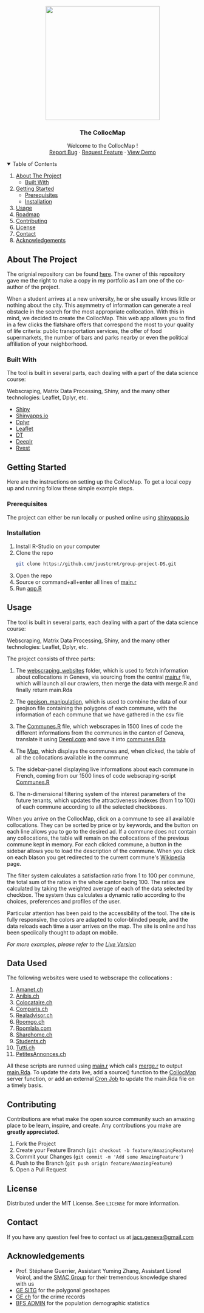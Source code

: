 <p align="center">

  <img width="300px" height="300px" src="https://github.com/juustcrnt/group-project-DS/blob/master/logo/logo-4.png"/>
  <h3 align="center">The CollocMap</h3>

  <p align="center">
    Welcome to the CollocMap !
    <br />
    <a href="https://github.com/juustcrnt/group-project-DS/blob/master/README.md><strong>Explore the docs »</strong></a>
    <br />
    <br />
    <a href="https://github.com/juustcrnt/group-project-DS/issues">Report Bug</a>
    ·
    <a href="https://github.com/juustcrnt/group-project-DS/issues">Request Feature</a>
    ·
    <a href="https://data-science-geneva.shinyapps.io/mapapp/">View Demo</a>
  </p>
</p>



<!-- TABLE OF CONTENTS -->
<details open="open">
  <summary>Table of Contents</summary>
  <ol>
    <li>
      <a href="#about-the-project">About The Project</a>
      <ul>
        <li><a href="#built-with">Built With</a></li>
      </ul>
    </li>
    <li>
      <a href="#getting-started">Getting Started</a>
      <ul>
        <li><a href="#prerequisites">Prerequisites</a></li>
        <li><a href="#installation">Installation</a></li>
      </ul>
    </li>
    <li><a href="#usage">Usage</a></li>
    <li><a href="#roadmap">Roadmap</a></li>
    <li><a href="#contributing">Contributing</a></li>
    <li><a href="#license">License</a></li>
    <li><a href="#contact">Contact</a></li>
    <li><a href="#acknowledgements">Acknowledgements</a></li>
  </ol>
</details>



<!-- ABOUT THE PROJECT -->
## About The Project

The orignial repository can be found <a href="https://github.com/juustcrnt/group-project-DS">here</a>. The owner of this repository gave me the right to make a copy in my portfolio as I am one of the co-author of the project.

When a student arrives at a new university, he or she usually knows little or nothing about the city. This asymmetry of information can generate a real obstacle in the search for the most appropriate collocation. With this in mind, we decided to create the CollocMap. This web app allows you to find in a few clicks the flatshare offers that correspond the most to your quality of life criteria: public transportation services, the offer of food supermarkets, the number of bars and parks nearby or even the political affiliation of your neighborhood.

### Built With

The tool is built in several parts, each dealing with a part of the data science course: 

Webscraping, Matrix Data Processing, Shiny, and the many other technologies: Leaflet, Dplyr, etc.
                                   
* [Shiny](https://shiny.rstudio.com)
* [Shinyapps.io](https://shinyapps.io)
* [Dplyr](https://dplyr.tidyverse.org)
* [Leaflet](https://rstudio.github.io/leaflet/)
* [DT](https://cran.r-project.org/web/packages/DT/DT.pdf)
* [Deeplr](https://cran.r-project.org/web/packages/deeplr/index.html)
* [Rvest](https://github.com/tidyverse/rvest)
                                   
<!-- GETTING STARTED -->
## Getting Started

Here are the instructions on setting up the CollocMap.
To get a local copy up and running follow these simple example steps.

### Prerequisites

The project can either be run locally or pushed online using [shinyapps.io](https://www.shinyapps.io)

### Installation

1. Install R-Studio on your computer
2. Clone the repo
   ```sh
   git clone https://github.com/juustcrnt/group-project-DS.git
   ```
3. Open the repo
4. Source or command+all+enter all lines of [main.r](MapApp/webscraping_websites/MAIN.R)
5. Run [app.R](MapApp/app.R)
                                   
<!-- USAGE EXAMPLES -->
## Usage

The tool is built in several parts, each dealing with a part of the data science course: 

Webscraping, Matrix Data Processing, Shiny, and the many other technologies: Leaflet, Dplyr, etc.

The project consists of three parts: 

1) The [webscraping_websites](MapApp/webscraping_websites) folder, which is used to fetch information about collocations in Geneva, via sourcing from the central [main.r](MapApp/webscraping_websites/main.r) file, which will launch all our crawlers, then merge the data with merge.R and finally return main.Rda

2) The [geojson_manipulation](MapApp/geojson_manipulation), which is used to combine the data of our geojson file containing the polygons of each commune, with the information of each commune that we have gathered in the csv file
                                   
3) The [Communes.R](MapApp/webscraping_websites/Communes.R) file, which webscrapes in 1500 lines of code the different informations from the communes in the canton of Geneva, translate it using [Deepl.com](deepl.com) and save it into [communes.Rda](MapApp/webscraping_websites/communes.Rda)

4) The [Map](MapApp/app.R), which displays the communes and, when clicked, the table of all the collocations available in the commune
                                   
5) The sidebar-panel displaying live informations about each commune in French, coming from our 1500 lines of code webscraping-script [Communes.R](MapApp/webscraping_websites/Communes.R)       
                                   
6) The n-dimensional filtering system of the interest parameters of the future tenants, which updates the attractiveness indexes (from 1 to 100) of each commune according to all the selected checkboxes.   
                                   
When you arrive on the CollocMap, click on a commune to see all available collocations. They can be sorted by price or by keywords, and the button on each line allows you to go to the desired ad. If a commune does not contain any collocations, the table will remain on the collocations of the previous commune kept in memory. For each clicked commune, a button in the sidebar allows you to load the description of the commune. When you click on each blason you get redirected to the current commune's [Wikipedia](https://wikipedia.org) page.

The filter system calculates a satisfaction ratio from 1 to 100 per commune, the total sum of the ratios in the whole canton being 100. The ratios are calculated by taking the weighted average of each of the data selected by checkbox. The system thus calculates a dynamic ratio according to the choices, preferences and profiles of the user. 

Particular attention has been paid to the accessibility of the tool. The site is fully responsive, the colors are adapted to color-blinded people, and the data reloads each time a user arrives on the map. The site is online and has been speciically thought to adapt on mobile.

_For more examples, please refer to the [Live Version](https://data-science-geneva.shinyapps.io/mapapp/)_

<!-- DATA USED -->
## Data Used

The following websites were used to webscrape the collocations : 
                                   
1. [Amanet.ch](MapApp/webscraping_websites/amanet.R)
2. [Anibis.ch](MapApp/webscraping_websites/annibis2.R)
3. [Colocataire.ch](MapApp/webscraping_websites/colocataire_v2.R)
4. [Comparis.ch](MapApp/webscraping_websites/comparis.r)
5. [Realadvisor.ch](https://github.com/juustcrnt/group-project-DS/blob/master/MapApp/webscraping_websites/realadvisor.r)
6. [Roomgo.ch](MapApp/webscraping_websites/roomgo.R)
7. [Roomlala.com](MapApp/webscraping_websites/roomlala.R)                 
8. [Sharehome.ch](MapApp/webscraping_websites/sharehome.R)
9. [Students.ch](MapApp/webscraping_websites/students.R)
10. [Tutti.ch](MapApp/webscraping_websites/tutti.r)                                   
11. [PetitesAnnonces.ch](MapApp/webscraping_websites/Petites%20Annonces.R)
                                   
All these scripts are runned using [main.r](MapApp/webscraping_websites/MAIN.R) which calls [merge.r](MapApp/webscraping_websites/merge.R) to output [main.Rda](MapApp/webscraping_websites/main.Rda). To update the data live, add a source() function to the [CollocMap](MapApp/app.R) server function, or add an external [Cron Job](https://cran.r-project.org/web/packages/cronR/vignettes/cronR.html) to update the main.Rda file on a timely basis.

<!-- CONTRIBUTING -->
## Contributing

Contributions are what make the open source community such an amazing place to be learn, inspire, and create. Any contributions you make are **greatly appreciated**.

1. Fork the Project
2. Create your Feature Branch (`git checkout -b feature/AmazingFeature`)
3. Commit your Changes (`git commit -m 'Add some AmazingFeature'`)
4. Push to the Branch (`git push origin feature/AmazingFeature`)
5. Open a Pull Request

<!-- LICENSE -->
## License

Distributed under the MIT License. See `LICENSE` for more information.

<!-- CONTACT -->
## Contact
                                   
If you have any question feel free to contact us at [jacs.geneva@gmail.com](mailto:jacs.geneva@gmail.com)            

<!-- ACKNOWLEDGEMENTS -->
## Acknowledgements
*  Prof. Stéphane Guerrier, Assistant Yuming Zhang, Assistant Lionel Voirol, and the [SMAC Group](https://github.com/SMAC-Group) for their tremendous knowledge shared with us                         
* [GE SITG](https://ge.ch/sitg/sitg_catalog/sitg_donnees?keyword=&distribution=tous&datatype=tous&topic=boundaries&service=tous) for the polygonal geoshapes
* [GE.ch](https://www.ge.ch/document/statistique-policiere-criminalite-2019) for the crime records
* [BFS ADMIN](https://www.bfs.admin.ch/bfs/fr/home/statistiques/statistique-regions/portraits-regionaux-chiffres-cles/communes.assetdetail.15864461.html) for the population demographic statistics

